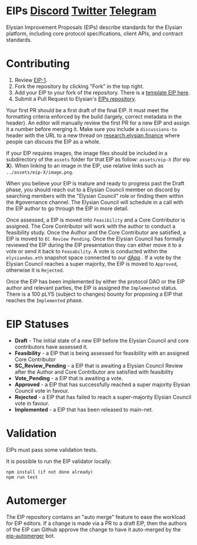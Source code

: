 # EIPs [Discord](https://discord.gg/gNFfBfV4he) [Twitter](https://twitter.com/Elysian_Finance) [Telegram](https://t.me/ElysianFinance)

Elysian Improvement Proposals (EIPs) describe standards for the Elysian platform, including core protocol specifications, client APIs, and contract standards.

# Contributing

1.  Review [EIP-1](https://github.com/ElysianFinance/EIP/blob/master/content/eips/eip-1.md).
2.  Fork the repository by clicking "Fork" in the top right.
3.  Add your EIP to your fork of the repository. There is a [template EIP here](eip-x.md).
4.  Submit a Pull Request to Elysian's [EIPs repository](https://github.com/elysianfinance/EIP).

Your first PR should be a first draft of the final EIP. It must meet the formatting criteria enforced by the build (largely, correct metadata in the header). An editor will manually review the first PR for a new EIP and assign it a number before merging it. Make sure you include a `discussions-to` header with the URL to a new thread on [research.elysian.finance](https://research.elysian.finance) where people can discuss the EIP as a whole.

If your EIP requires images, the image files should be included in a subdirectory of the `assets` folder for that EIP as follow: `assets/eip-X` (for eip **X**). When linking to an image in the EIP, use relative links such as `../assets/eip-X/image.png`.

When you believe your EIP is mature and ready to progress past the Draft phase, you should reach out to a Elysian Council member on discord by searching members with the "Elysian Council" role or finding them within the #governance channel. The Elysian Council will schedule in a call with the EIP author to go through the EIP in more detail.

Once assessed, a EIP is moved into `Feasibility` and a Core Contributor is assigned. The Core Contributor will work with the author to conduct a feasibility study. Once the Author and the Core Contributor are satisfied, a EIP is moved to `EC Review Pending`. Once the Elysian Council has formally reviewed the EIP during the EIP presentation they can either move it to a vote or send it back to `Feasability`. A vote is conducted within the `elysiandao.eth` snapshot space connected to our [dApp](https://elysian.finance/) . If a vote by the Elysian Council reaches a super majority, the EIP is moved to `Approved`, otherwise it is `Rejected`.

Once the EIP has been implemented by either the protocol DAO or the EIP author and relevant parties, the EIP is assigned the `Implemented` status. There is a 100 pLYS (subject to changes) bounty for proposing a EIP that reaches the `Implemented` phase.

# EIP Statuses

- **Draft** - The initial state of a new EIP before the Elysian Council and core contributors have assessed it.
- **Feasibility** - a EIP that is being assessed for feasibility with an assigned Core Contributor
- **SC_Review_Pending** - a EIP that is awaiting a Elysian Council Review after the Author and Core Contributor are satisfied with feasibility
- **Vote_Pending** - a EIP that is awaiting a vote.
- **Approved** - a EIP that has successfully reached a super majority Elysian Council vote in favour.
- **Rejected** - a EIP that has failed to reach a super-majority Elysian Council vote in favour.
- **Implemented** - a EIP that has been released to main-net.

# Validation

EIPs must pass some validation tests.

It is possible to run the EIP validator locally:

```
npm install (if not done already)
npm run test
```

# Automerger

The EIP repository contains an "auto merge" feature to ease the workload for EIP editors. If a change is made via a PR to a draft EIP, then the authors of the EIP can Github approve the change to have it auto-merged by the [eip-automerger](https://github.com/bakaoh/eip_automerger) bot.
